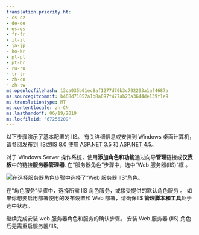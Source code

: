 ```yaml
---
translation.priority.ht:
- cs-cz
- de-de
- es-es
- fr-fr
- it-it
- ja-jp
- ko-kr
- pl-pl
- pt-br
- ru-ru
- tr-tr
- zh-cn
- zh-tw
ms.openlocfilehash: 13ca035b01ec8af1277d70b3c792293a1af4687a
ms.sourcegitcommit: b468d71052a1b8a697f477ab23a3644de139f1e9
ms.translationtype: MT
ms.contentlocale: zh-CN
ms.lasthandoff: 06/19/2019
ms.locfileid: "67256209"
---
```

以下步骤演示了基本配置的 IIS。 有关详细信息或安装到 Windows 桌面计算机，请参阅[发布到 IIS](/aspnet/core/publishing/iis?tabs=aspnetcore2x#iis-configuration)或[IIS 8.0 使用 ASP.NET 3.5 和 ASP.NET 4.5](/iis/get-started/whats-new-in-iis-8/iis-80-using-aspnet-35-and-aspnet-45)。

对于 Windows Server 操作系统，使用**添加角色和功能**通过向导**管理**链接或**仪表板**中的链接**服务器管理器**. 在“服务器角色”步骤中，选中“Web 服务器(IIS)”框   。

![在选择服务器角色步骤中选择了“Web 服务器 IIS”角色。](../media/remotedbg-server-roles-ws2012.png)

在“角色服务”步骤中，选择所需 IIS 角色服务，或接受提供的默认角色服务  。 如果你想要启用部署使用的发布设置和 Web 部署，请确保**IIS 管理脚本和工具**处于选中状态。

继续完成安装 web 服务器角色和服务的确认步骤。 安装 Web 服务器 (IIS) 角色后无需重启服务器/IIS。